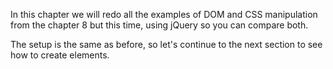 In this chapter we will redo all the examples of DOM and CSS manipulation from the chapter 8 but this time, using jQuery so you can compare both.

The setup is the same as before, so let's continue to the next section to see how to create elements.